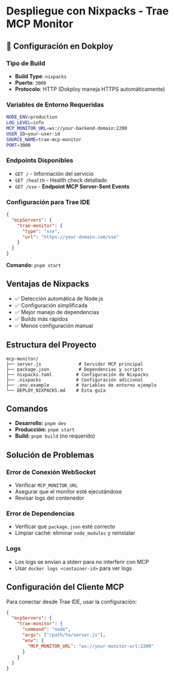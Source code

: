 # Despliegue con Nixpacks - Trae MCP Monitor

## 🚀 Configuración en Dokploy

### Tipo de Build
- **Build Type**: `nixpacks`
- **Puerto**: `3000`
- **Protocolo**: HTTP (Dokploy maneja HTTPS automáticamente)

### Variables de Entorno Requeridas
```bash
NODE_ENV=production
LOG_LEVEL=info
MCP_MONITOR_URL=ws://your-backend-domain:2200
USER_ID=your-user-id
SOURCE_NAME=trae-mcp-monitor
PORT=3000
```

### Endpoints Disponibles
- `GET /` - Información del servicio
- `GET /health` - Health check detallado
- `GET /sse` - **Endpoint MCP Server-Sent Events**

### Configuración para Trae IDE
```json
{
  "mcpServers": {
    "trae-monitor": {
      "type": "sse",
      "url": "https://your-domain.com/sse"
    }
  }
}
```

**Comando:** `pnpm start`

## Ventajas de Nixpacks

- ✅ Detección automática de Node.js
- ✅ Configuración simplificada
- ✅ Mejor manejo de dependencias
- ✅ Builds más rápidos
- ✅ Menos configuración manual

## Estructura del Proyecto

```
mcp-monitor/
├── server.js              # Servidor MCP principal
├── package.json           # Dependencias y scripts
├── nixpacks.toml         # Configuración de Nixpacks
├── .nixpacks             # Configuración adicional
├── .env.example          # Variables de entorno ejemplo
└── DEPLOY_NIXPACKS.md    # Esta guía
```

## Comandos

- **Desarrollo:** `pnpm dev`
- **Producción:** `pnpm start`
- **Build:** `pnpm build` (no requerido)

## Solución de Problemas

### Error de Conexión WebSocket
- Verificar `MCP_MONITOR_URL`
- Asegurar que el monitor esté ejecutándose
- Revisar logs del contenedor

### Error de Dependencias
- Verificar que `package.json` esté correcto
- Limpiar caché: eliminar `node_modules` y reinstalar

### Logs
- Los logs se envían a stderr para no interferir con MCP
- Usar `docker logs <container-id>` para ver logs

## Configuración del Cliente MCP

Para conectar desde Trae IDE, usar la configuración:

```json
{
  "mcpServers": {
    "trae-monitor": {
      "command": "node",
      "args": ["/path/to/server.js"],
      "env": {
        "MCP_MONITOR_URL": "ws://your-monitor-url:2200"
      }
    }
  }
}
```